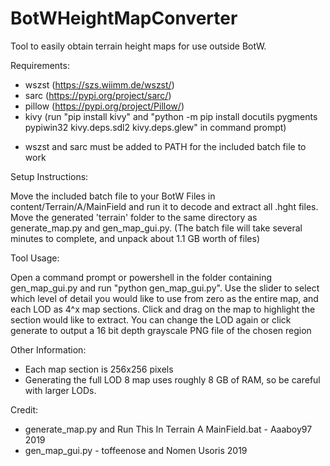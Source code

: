 # BotWHeightMapConverter
Tool to easily obtain terrain height maps for use outside BotW.


Requirements:
- wszst     (https://szs.wiimm.de/wszst/)
- sarc      (https://pypi.org/project/sarc/)
- pillow    (https://pypi.org/project/Pillow/)
- kivy      (run "pip install kivy" and "python -m pip install docutils pygments pypiwin32 kivy.deps.sdl2 kivy.deps.glew" in command prompt)
* wszst and sarc must be added to PATH for the included batch file to work

Setup Instructions:

Move the included batch file to your BotW Files in content/Terrain/A/MainField
and run it to decode and extract all .hght files. Move the generated 'terrain'
folder to the same directory as generate_map.py and gen_map_gui.py. (The batch
file will take several minutes to complete, and unpack about 1.1 GB worth of 
files)

Tool Usage:

Open a command prompt or powershell in the folder containing gen_map_gui.py and 
run "python gen_map_gui.py". Use the slider to select which level of detail you 
would like to use from zero as the entire map, and each LOD as 4^x map sections. 
Click and drag on the map to highlight the section would like to extract. You 
can change the LOD again or click generate to output a 16 bit depth grayscale 
PNG file of the chosen region

Other Information:
- Each map section is 256x256 pixels
- Generating the full LOD 8 map uses roughly 8 GB of RAM, so be careful with
larger LODs.

Credit:
- generate_map.py and Run This In Terrain A MainField.bat - Aaaboy97 2019
- gen_map_gui.py - toffeenose and Nomen Usoris 2019
